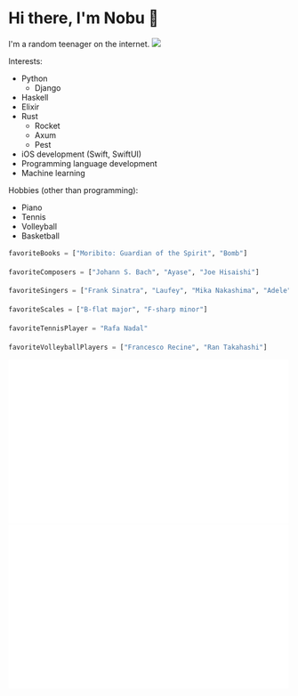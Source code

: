 # Hi there, I'm Nobu 👋

I'm a random teenager on the internet. <img src="https://user-images.githubusercontent.com/60306074/160750010-f3fe0b78-0090-4f61-be39-9a9ba9f29b3a.gif" width="45"> 
<be>

<!--
Django 5
Axum
Swift
Erlang
-->

Interests:
 - Python
    - Django
 - Haskell
 - Elixir
 - Rust
    - Rocket
    - Axum
    - Pest
 - iOS development (Swift, SwiftUI)
 - Programming language development
 - Machine learning
 
Hobbies (other than programming):
 - Piano
 - Tennis
 - Volleyball
 - Basketball

 ```python
 favoriteBooks = ["Moribito: Guardian of the Spirit", "Bomb"]

 favoriteComposers = ["Johann S. Bach", "Ayase", "Joe Hisaishi"]

 favoriteSingers = ["Frank Sinatra", "Laufey", "Mika Nakashima", "Adele"]

 favoriteScales = ["B-flat major", "F-sharp minor"]

 favoriteTennisPlayer = "Rafa Nadal"

 favoriteVolleyballPlayers = ["Francesco Recine", "Ran Takahashi"]
 ```
<!--
  favoriteKPopStars = ["Tsuki - Billie", "Danielle - NewJeans"]
-->
<div align="center">

<!--
https://github.community/t/support-theme-context-for-images-in-light-vs-dark-mode/147981/84
-->
<a href="https://github.com/bichanna/github-stats#gh-dark-mode-only">
<img src="https://github.com/bichanna/github-stats/blob/master/generated/overview.svg#gh-dark-mode-only" />
<img src="https://github.com/bichanna/github-stats/blob/master/generated/languages.svg#gh-dark-mode-only" />
</a>

</div>



